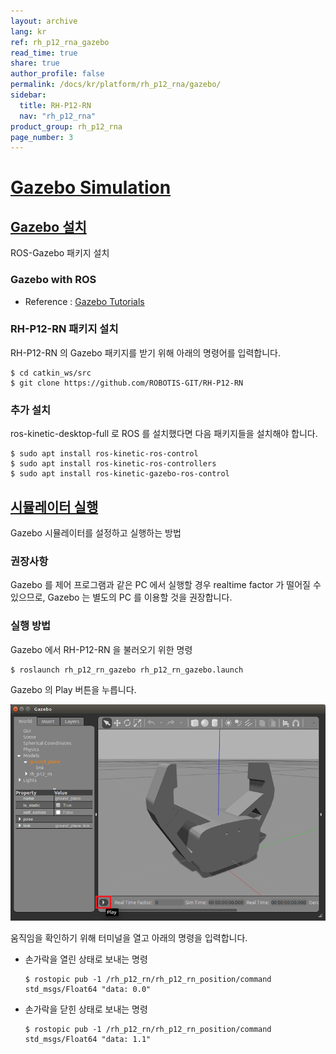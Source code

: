```yaml
---
layout: archive
lang: kr
ref: rh_p12_rna_gazebo
read_time: true
share: true
author_profile: false
permalink: /docs/kr/platform/rh_p12_rna/gazebo/
sidebar:
  title: RH-P12-RN
  nav: "rh_p12_rna"
product_group: rh_p12_rna
page_number: 3
---
```


<div style="counter-reset: h1 6"></div>

# [Gazebo Simulation](gazebo-simulation)

## [Gazebo 설치](gazebo-설치)
ROS-Gazebo 패키지 설치

### Gazebo with ROS
- Reference : [Gazebo Tutorials](http://gazebosim.org/tutorials?cat=connect_ros)

### RH-P12-RN 패키지 설치
RH-P12-RN 의 Gazebo 패키지를 받기 위해 아래의 명령어를 입력합니다.

```
$ cd catkin_ws/src
$ git clone https://github.com/ROBOTIS-GIT/RH-P12-RN
```

### 추가 설치
ros-kinetic-desktop-full 로 ROS 를 설치했다면 다음 패키지들을 설치해야 합니다.

```
$ sudo apt install ros-kinetic-ros-control
$ sudo apt install ros-kinetic-ros-controllers
$ sudo apt install ros-kinetic-gazebo-ros-control
```

## [시뮬레이터 실행](시뮬레이터-실행)
Gazebo 시뮬레이터를 설정하고 실행하는 방법

### 권장사항
Gazebo 를 제어 프로그램과 같은 PC 에서 실행할 경우 realtime factor 가 떨어질 수 있으므로, Gazebo 는 별도의 PC 를 이용할 것을 권장합니다.

### 실행 방법
Gazebo 에서 RH-P12-RN 을 불러오기 위한 명령

```
$ roslaunch rh_p12_rn_gazebo rh_p12_rn_gazebo.launch
```

Gazebo 의 Play 버튼을 누릅니다.  

![](/assets/images/platform/rh_p12_rn/gazebo_play_button.png)  

움직임을 확인하기 위해 터미널을 열고 아래의 명령을 입력합니다.  

- 손가락을 열린 상태로 보내는 명령

  ```
  $ rostopic pub -1 /rh_p12_rn/rh_p12_rn_position/command std_msgs/Float64 "data: 0.0"
  ```

- 손가락을 닫힌 상태로 보내는 명령

  ```
  $ rostopic pub -1 /rh_p12_rn/rh_p12_rn_position/command std_msgs/Float64 "data: 1.1"
  ```
